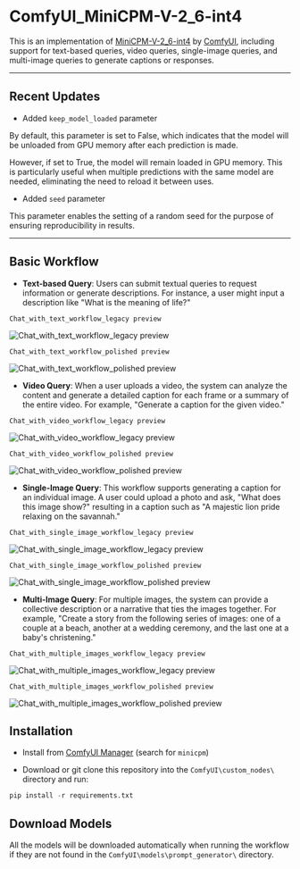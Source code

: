 # ComfyUI_MiniCPM-V-2_6-int4

This is an implementation of [MiniCPM-V-2_6-int4](https://github.com/OpenBMB/MiniCPM-V) by [ComfyUI](https://github.com/comfyanonymous/ComfyUI), including support for text-based queries, video queries, single-image queries, and multi-image queries to generate captions or responses.

---

## Recent Updates

- Added `keep_model_loaded` parameter

By default, this parameter is set to False, which indicates that the model will be unloaded from GPU memory after each prediction is made.

However, if set to True, the model will remain loaded in GPU memory. This is particularly useful when multiple predictions with the same model are needed, eliminating the need to reload it between uses.

- Added `seed` parameter

This parameter enables the setting of a random seed for the purpose of ensuring reproducibility in results.

---

## Basic Workflow

- **Text-based Query**: Users can submit textual queries to request information or generate descriptions. For instance, a user might input a description like "What is the meaning of life?"

`Chat_with_text_workflow_legacy preview`

![Chat_with_text_workflow_legacy preview](examples/Chat_with_text_workflow_legacy.png)

`Chat_with_text_workflow_polished preview`

![Chat_with_text_workflow_polished preview](examples/Chat_with_text_workflow_polished.png)

- **Video Query**: When a user uploads a video, the system can analyze the content and generate a detailed caption for each frame or a summary of the entire video. For example, "Generate a caption for the given video."

`Chat_with_video_workflow_legacy preview`

![Chat_with_video_workflow_legacy preview](examples/Chat_with_video_workflow_legacy.png)

`Chat_with_video_workflow_polished preview`

![Chat_with_video_workflow_polished preview](examples/Chat_with_video_workflow_polished.png)

- **Single-Image Query**: This workflow supports generating a caption for an individual image. A user could upload a photo and ask, "What does this image show?" resulting in a caption such as "A majestic lion pride relaxing on the savannah."

`Chat_with_single_image_workflow_legacy preview`

![Chat_with_single_image_workflow_legacy preview](examples/Chat_with_single_image_workflow_legacy.png)

`Chat_with_single_image_workflow_polished preview`

![Chat_with_single_image_workflow_polished preview](examples/Chat_with_single_image_workflow_polished.png)

- **Multi-Image Query**: For multiple images, the system can provide a collective description or a narrative that ties the images together. For example, "Create a story from the following series of images: one of a couple at a beach, another at a wedding ceremony, and the last one at a baby's christening."

`Chat_with_multiple_images_workflow_legacy preview`

![Chat_with_multiple_images_workflow_legacy preview](examples/Chat_with_multiple_images_workflow_legacy.png)

`Chat_with_multiple_images_workflow_polished preview`

![Chat_with_multiple_images_workflow_polished preview](examples/Chat_with_multiple_images_workflow_polished.png)

## Installation

- Install from [ComfyUI Manager](https://github.com/ltdrdata/ComfyUI-Manager) (search for `minicpm`)

- Download or git clone this repository into the `ComfyUI\custom_nodes\` directory and run:

```python
pip install -r requirements.txt
```

## Download Models

All the models will be downloaded automatically when running the workflow if they are not found in the `ComfyUI\models\prompt_generator\` directory.
